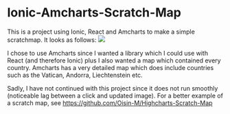 # Ionic-Amcharts-Scratch-Map

This is a project using Ionic, React and Amcharts to make a simple scratchmap. It looks as follows:
<img src="https://i.imgur.com/yrgH1pg.png">

I chose to use Amcharts since I wanted a library which I could use with React (and therefore Ionic) plus I also wanted a map which contained every country. Amcharts has a very detailed map which does include countries such as the Vatican, Andorra, Liechtenstein etc.

Sadly, I have not continued with this project since it does not run smoothly (noticeable lag between a click and updated image). For a better example of a scratch map, see https://github.com/Oisin-M/Highcharts-Scratch-Map
